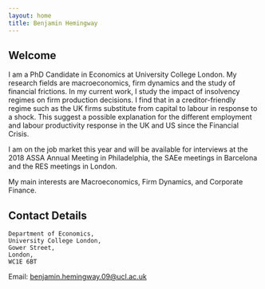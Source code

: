 ```yaml
---
layout: home
title: Benjamin Hemingway
---
```

## Welcome
I am a PhD Candidate in Economics at University College London. My research fields are macroeconomics, firm dynamics and the study of financial frictions. In my current work, I study the impact of insolvency regimes on firm production decisions. I find that in a creditor-friendly regime such as the UK firms substitute from capital to labour in response to a shock. This suggest a possible explanation for the different employment and labour productivity response in the UK and US since the Financial Crisis.

I am on the job market this year and will be available for interviews at the 2018 ASSA Annual Meeting in Philadelphia, the SAEe meetings in Barcelona and the RES meetings in London.

My main interests are Macroeconomics, Firm Dynamics, and Corporate Finance.

## Contact Details
```
Department of Economics,
University College London, 
Gower Street, 
London, 
WC1E 6BT
```

Email: [benjamin.hemingway.09@ucl.ac.uk](mailto:benjamin.hemingway.09@ucl.ac.uk)
